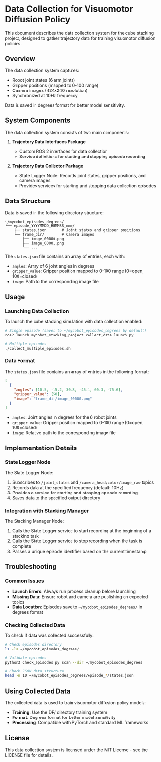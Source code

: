 # Data Collection for Visuomotor Diffusion Policy

This document describes the data collection system for the cube stacking project, designed to gather trajectory data for training visuomotor diffusion policies.

## Overview

The data collection system captures:
- Robot joint states (6 arm joints)
- Gripper positions (mapped to 0-100 range)
- Camera images (424x240 resolution)
- Synchronized at 10Hz frequency

Data is saved in degrees format for better model sensitivity.

## System Components

The data collection system consists of two main components:

1. **Trajectory Data Interfaces Package**
   - Custom ROS 2 interfaces for data collection
   - Service definitions for starting and stopping episode recording

2. **Trajectory Data Collector Package**
   - State Logger Node: Records joint states, gripper positions, and camera images
   - Provides services for starting and stopping data collection episodes

## Data Structure

Data is saved in the following directory structure:

```
~/mycobot_episodes_degrees/
└── episode_YYYYMMDD_HHMMSS_mmm/
    ├── states.json       # Joint states and gripper positions
    └── frame_dir/        # Camera images
        ├── image_00000.png
        ├── image_00001.png
        └── ...
```

The `states.json` file contains an array of entries, each with:
- `angles`: Array of 6 joint angles in degrees
- `gripper_value`: Gripper position mapped to 0-100 range (0=open, 100=closed)
- `image`: Path to the corresponding image file

## Usage

### Launching Data Collection

To launch the cube stacking simulation with data collection enabled:

```bash
# Single episode (saves to ~/mycobot_episodes_degrees by default)
ros2 launch mycobot_stacking_project collect_data.launch.py

# Multiple episodes
./collect_multiple_episodes.sh
```

### Data Format

The `states.json` file contains an array of entries in the following format:

```json
[
  {
    "angles": [10.5, -15.2, 30.8, -45.1, 60.3, -75.6],
    "gripper_value": [50],
    "image": "frame_dir/image_00000.png"
  }
]
```

- `angles`: Joint angles in degrees for the 6 robot joints
- `gripper_value`: Gripper position mapped to 0-100 range (0=open, 100=closed)
- `image`: Relative path to the corresponding image file

## Implementation Details

### State Logger Node

The State Logger Node:
1. Subscribes to `/joint_states` and `/camera_head/color/image_raw` topics
2. Records data at the specified frequency (default: 10Hz)
3. Provides a service for starting and stopping episode recording
4. Saves data to the specified output directory

### Integration with Stacking Manager

The Stacking Manager Node:
1. Calls the State Logger service to start recording at the beginning of a stacking task
2. Calls the State Logger service to stop recording when the task is complete
3. Passes a unique episode identifier based on the current timestamp

## Troubleshooting

### Common Issues

- **Launch Errors**: Always run process cleanup before launching
- **Missing Data**: Ensure robot and camera are publishing on expected topics
- **Data Location**: Episodes save to `~/mycobot_episodes_degrees/` in degrees format

### Checking Collected Data

To check if data was collected successfully:

```bash
# Check episodes directory
ls -la ~/mycobot_episodes_degrees/

# Validate episodes
python3 check_episodes.py scan --dir ~/mycobot_episodes_degrees

# Check JSON data structure
head -n 10 ~/mycobot_episodes_degrees/episode_*/states.json
```

## Using Collected Data

The collected data is used to train visuomotor diffusion policy models:

- **Training**: Use the DP/ directory training system
- **Format**: Degrees format for better model sensitivity
- **Processing**: Compatible with PyTorch and standard ML frameworks

## License

This data collection system is licensed under the MIT License - see the LICENSE file for details.
